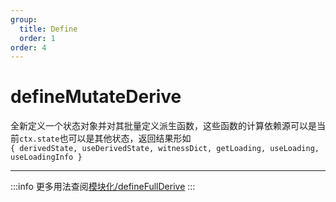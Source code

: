 ```yaml
---
group:
  title: Define
  order: 1
order: 4
---
```


# defineMutateDerive

全新定义一个状态对象并对其批量定义派生函数，这些函数的计算依赖源可以是当前`ctx.state`也可以是其他状态，返回结果形如  
 `{ derivedState, useDerivedState, witnessDict, getLoading, useLoading, useLoadingInfo }`

---

:::info
更多用法查阅[模块化/defineFullDerive](/guide/modular#definemutatederive)
:::
